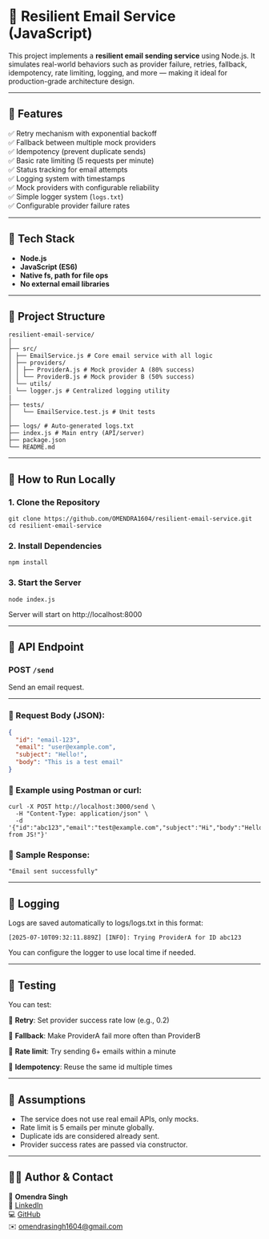 # 📧 Resilient Email Service (JavaScript)

This project implements a **resilient email sending service** using Node.js. It simulates real-world behaviors such as provider failure, retries, fallback, idempotency, rate limiting, logging, and more — making it ideal for production-grade architecture design.

---

## 🔧 Features

✅ Retry mechanism with exponential backoff  
✅ Fallback between multiple mock providers  
✅ Idempotency (prevent duplicate sends)  
✅ Basic rate limiting (5 requests per minute)  
✅ Status tracking for email attempts  
✅ Logging system with timestamps  
✅ Mock providers with configurable reliability   
✅ Simple logger system (`logs.txt`)  
✅ Configurable provider failure rates  

---
## 🧰 Tech Stack

- **Node.js**
- **JavaScript (ES6)**
- **Native fs, path for file ops**
- **No external email libraries**
---
## 📁 Project Structure
```
resilient-email-service/
│
├── src/
│ ├── EmailService.js # Core email service with all logic
│ ├── providers/
│ │ ├── ProviderA.js # Mock provider A (80% success)
│ │ └── ProviderB.js # Mock provider B (50% success)
│ └── utils/
│ └── logger.js # Centralized logging utility
|
├── tests/
│   └── EmailService.test.js # Unit tests
│
├── logs/ # Auto-generated logs.txt
├── index.js # Main entry (API/server)
├── package.json
└── README.md

```
---

## 🚀 How to Run Locally

### 1. Clone the Repository
```
git clone https://github.com/OMENDRA1604/resilient-email-service.git
cd resilient-email-service
```
### 2. Install Dependencies

```
npm install
```

### 3. Start the Server
```
node index.js
```

Server will start on http://localhost:8000

---

## 📮 API Endpoint

### POST `/send`  
Send an email request.

---

### 🔸 Request Body (JSON):

```json
{
  "id": "email-123",
  "email": "user@example.com",
  "subject": "Hello!",
  "body": "This is a test email"
}
```

### 🔸 Example using Postman or curl:
```
curl -X POST http://localhost:3000/send \
  -H "Content-Type: application/json" \
  -d '{"id":"abc123","email":"test@example.com","subject":"Hi","body":"Hello from JS!"}'
```
### 🔸 Sample Response:
```
"Email sent successfully"
```

---

## 📝 Logging

Logs are saved automatically to logs/logs.txt in this format:

```text
[2025-07-10T09:32:11.889Z] [INFO]: Trying ProviderA for ID abc123
```
You can configure the logger to use local time if needed.

---

## 🧪 Testing

You can test:

🔁 **Retry**: Set provider success rate low (e.g., 0.2)

🔄 **Fallback**: Make ProviderA fail more often than ProviderB

🚫 **Rate limit**: Try sending 6+ emails within a minute

🔐 **Idempotency**: Reuse the same id multiple times

---

## 🧠 Assumptions

- The service does not use real email APIs, only mocks.
- Rate limit is 5 emails per minute globally.
- Duplicate ids are considered already sent.
- Provider success rates are passed via constructor.

---

## 🙋‍♂️ Author & Contact

👤 **Omendra Singh**  
🔗 [LinkedIn](https://www.linkedin.com/in/omendra-singh-50b790291)  
💻 [GitHub](https://github.com/OMENDRA1604)  
✉️ omendrasingh1604@gmail.com
